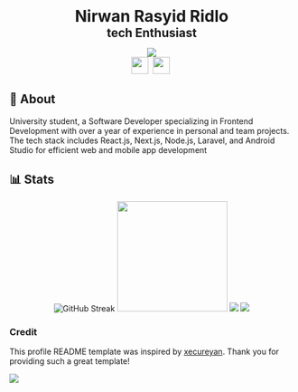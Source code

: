 <div align="center" style="margin: 0; padding: 0;">
  <h1 align="center" style="margin: 0; padding: 0;">Nirwan Rasyid Ridlo</h1>
  <h2 style="margin: 0; padding: 0;">tech Enthusiast</h2>
</div>


<div align="center">
  
  <a href="https://komarev.com/ghpvc/?username=syidwan&color=orange&label=Profile+Visit&abbreviated=true">![](https://komarev.com/ghpvc/?username=syidwan&color=orange&label=Profile+Visit&abbreviated=true) </a> </br>
  <a href="https://www.linkedin.com/in/nirwan-rasyid-88b97a233/"><img height="30" src="https://upload.wikimedia.org/wikipedia/commons/8/81/LinkedIn_icon.svg"></a>&nbsp;
  <a href="https://instagram.com/nirwan_rasyid"><img height="30" src="https://upload.wikimedia.org/wikipedia/commons/e/e7/Instagram_logo_2016.svg"></a>&nbsp;
</div>
  
## 📙 About

University student, a Software Developer specializing in Frontend Development with over a year of experience in personal and team projects. The tech stack includes React.js, Next.js, Node.js, Laravel, and Android Studio for efficient web and mobile app development

## 📊 Stats

<p style="text-align:center;">
  <img src="https://streak-stats.demolab.com?user=syidwan&theme=radical&hide_border=true" alt="GitHub Streak" />
  <img src="https://github-readme-stats.vercel.app/api/top-langs/?username=syidwan&langs_count=10&theme=github_dark_dimmed&show_icons=true&hide_border=false&layout=compact" height=195px />
  <img src="https://github-readme-stats.vercel.app/api?username=sydwan&theme=github_dark_dimmed" />
  <img src="https://github-readme-activity-graph.vercel.app/graph?username=Syidwan&theme=github-compact" />




</p>



### Credit

This profile README template was inspired by [xecureyan](https://github.com/xecureyan1337). Thank you for providing such a great template!

<img src="https://user-images.githubusercontent.com/73097560/115834477-dbab4500-a447-11eb-908a-139a6edaec5c.gif">
  
</div>  
